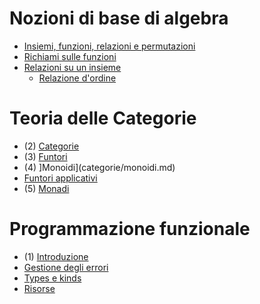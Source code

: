 # Nozioni di base di algebra

- [Insiemi, funzioni, relazioni e permutazioni](http://twiki.di.uniroma1.it/twiki/viewfile/Algebra/Old/WebHome?rev=1;filename=infalg1.1.pdf)
- [Richiami sulle funzioni](http://twiki.di.uniroma1.it/twiki/viewfile/Algebra/Old/WebHome?rev=1;filename=infalg1.2.pdf)
- [Relazioni su un insieme](http://twiki.di.uniroma1.it/twiki/viewfile/Algebra/Old/WebHome?rev=1;filename=infalg1.3.pdf)
  - [Relazione d'ordine](base/relazioni.md#relazione-dordine)

# Teoria delle Categorie

- (2) [Categorie](categorie/categorie.md)
- (3) [Funtori](categorie/funtori.md)
- (4) ]Monoidi](categorie/monoidi.md)
- [Funtori applicativi]((categorie/funtori_applicativi.md))
- (5) [Monadi](categorie/monadi.md)

# Programmazione funzionale

- (1) [Introduzione](fp/introduzione.md)
- [Gestione degli errori]((fp/gestione_errori.md))
- [Types e kinds](fp/types_kinds.md)
- [Risorse](fp/risorse.md)

